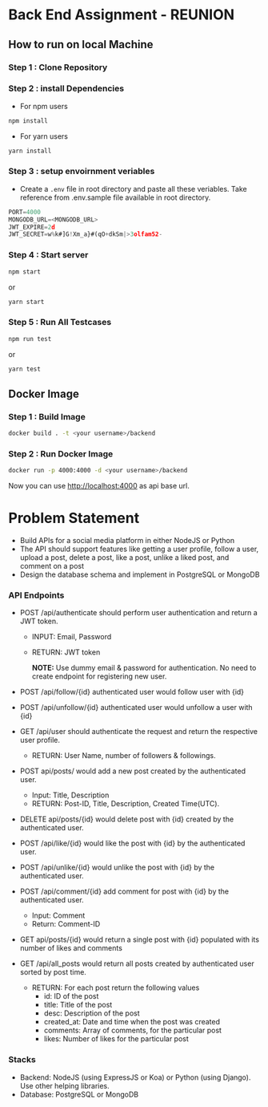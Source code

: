 # Back End Assignment - REUNION

## **How to run on local Machine**

### Step 1 : Clone Repository

### Step 2 : install Dependencies

- For npm users

```bash
npm install
```

- For yarn users

```bash
yarn install
```

### Step 3 : setup envoirnment veriables

- Create a `.env` file in root directory and paste all these veriables. Take reference from .env.sample file available in root directory.

```js
PORT=4000
MONGODB_URL=<MONGODB_URL>
JWT_EXPIRE=2d
JWT_SECRET=w%k#]G!Xm_a}#(qO+dkSm|>3olfam52-
```

### Step 4 : Start server

```bash
npm start
```

or

```bash
yarn start
```

### Step 5 : Run All Testcases

```bash
npm run test
```

or

```bash
yarn test
```

## **Docker Image**

### Step 1 : Build Image

```bash
docker build . -t <your username>/backend
```

### Step 2 : Run Docker Image

```bash
docker run -p 4000:4000 -d <your username>/backend
```

Now you can use [http://localhost:4000](http://localhost:4000) as api base url.

# Problem Statement

- Build APIs for a social media platform in either NodeJS or Python
- The API should support features like getting a user profile, follow a user, upload a post, delete a post, like a post, unlike a liked post, and comment on a post
- Design the database schema and implement in PostgreSQL or MongoDB

### **API Endpoints**

- POST /api/authenticate should perform user authentication and return a JWT token.

  - INPUT: Email, Password
  - RETURN: JWT token

    **NOTE:** Use dummy email & password for authentication. No need to create endpoint for registering new user.

- POST /api/follow/{id} authenticated user would follow user with {id}
- POST /api/unfollow/{id} authenticated user would unfollow a user with {id}
- GET /api/user should authenticate the request and return the respective user profile.
  - RETURN: User Name, number of followers & followings.
- POST api/posts/ would add a new post created by the authenticated user.
  - Input: Title, Description
  - RETURN: Post-ID, Title, Description, Created Time(UTC).
- DELETE api/posts/{id} would delete post with {id} created by the authenticated user.
- POST /api/like/{id} would like the post with {id} by the authenticated user.
- POST /api/unlike/{id} would unlike the post with {id} by the authenticated user.
- POST /api/comment/{id} add comment for post with {id} by the authenticated user.
  - Input: Comment
  - Return: Comment-ID
- GET api/posts/{id} would return a single post with {id} populated with its number of likes and comments
- GET /api/all_posts would return all posts created by authenticated user sorted by post time.
  - RETURN: For each post return the following values
    - id: ID of the post
    - title: Title of the post
    - desc: Description of the post
    - created_at: Date and time when the post was created
    - comments: Array of comments, for the particular post
    - likes: Number of likes for the particular post

### **Stacks**

- Backend: NodeJS (using ExpressJS or Koa) or Python (using Django). Use other helping libraries.
- Database: PostgreSQL or MongoDB
